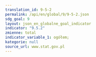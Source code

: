 ```yaml
---
translation_id: 9-5-2
permalink: /api/en/global/9/9-5-2.json
sdg_goal: 9
layout: json_en_globalne_goal_indicator
indicator: "9.5.2"
zmienne: total
indicator_variable_1: ogółem;
kategorie: null
source_url: www.stat.gov.pl
---
```

